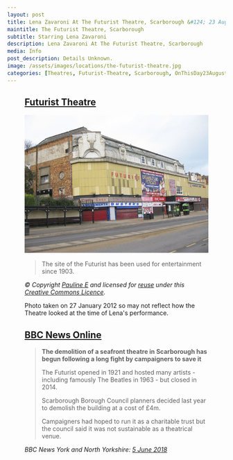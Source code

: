 ```yaml
---
layout: post
title: Lena Zavaroni At The Futurist Theatre, Scarborough &#124; 23 August 1976
maintitle: The Futurist Theatre, Scarborough
subtitle: Starring Lena Zavaroni
description: Lena Zavaroni At The Futurist Theatre, Scarborough
media: Info
post_description: Details Unknown.
image: /assets/images/locations/the-futurist-theatre.jpg
categories: [Theatres, Futurist-Theatre, Scarborough, OnThisDay23August, Year-1976]
---
```


<figure class="fig3">
<div class="CardLayout">
<div class="CardItem"><h2 id="infobox1" class="infobox"><a href="#infobox1">Futurist Theatre</a></h2>
<div class="CardItem split">
<img src="/assets/images/locations/the-futurist-theatre.jpg" class="full-width"/>
<p></p>
<blockquote><p>The site of the Futurist has been used for entertainment since 1903.</p></blockquote>
<cite>© Copyright <a class="external-links" href="https://www.geograph.org.uk/profile/13903">Pauline E</a> and licensed for <a class="external-link" href="https://www.geograph.org.uk/reuse.php?id=2785375">reuse</a> under this <a class="external-link" href="http://creativecommons.org/licenses/by-sa/2.0/">Creative Commons Licence</a>.</cite>
<br />
<p>Photo taken on 27 January 2012 so may not reflect how the Theatre looked at the time of Lena's performance.</p>
</div></div></div>
</figure>

<figure class="fig3">
<div class="CardLayout">
<div class="CardItem"><h2 id="infobox2" class="infobox"><a href="#infobox2">BBC News Online</a></h2>
<div class="CardItem split">
<blockquote>
<strong>The demolition of a seafront theatre in Scarborough has begun following a long fight by campaigners to save it</strong>
<p>The Futurist opened in 1921 and hosted many artists - including famously The Beatles in 1963 - but closed in 2014.</p>
<p>Scarborough Borough Council planners decided last year to demolish the building at a cost of £4m.</p>
<p>Campaigners had hoped to run it as a charitable trust but the council said it was not sustainable as a theatrical venue.</p>
</blockquote>
<cite>BBC News York and North Yorkshire: <a class="external-link" href="https://www.bbc.co.uk/news/uk-england-york-north-yorkshire-44368471">5 June 2018</a></cite>
</div></div></div>
</figure>

